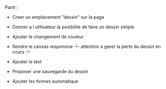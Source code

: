 Paint :

- Creer un emplacement "dessin" sur la page  

- Donner a l utilisateur la posibilite de faire un dessin simple

- Ajouter le changement de couleur

- Rendre le canvas responsive -!- attention a gerer la perte du dessin en cours -!-

- Ajouter le text

- Proposer une sauvegarde du dessin

- Ajouter les formes automatique
